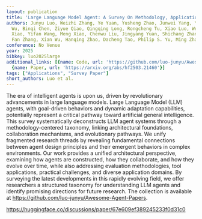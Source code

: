 ```yaml
---
layout: publication
title: 'Large Language Model Agent: A Survey On Methodology, Applications And Challenges'
authors: Junyu Luo, Weizhi Zhang, Ye Yuan, Yusheng Zhao, Junwei Yang, Yiyang Gu, Bohan
  Wu, Binqi Chen, Ziyue Qiao, Qingqing Long, Rongcheng Tu, Xiao Luo, Wei Ju, Zhiping
  Xiao, Yifan Wang, Meng Xiao, Chenwu Liu, Jingyang Yuan, Shichang Zhang, Yiqiao Jin,
  Fan Zhang, Xian Wu, Hanqing Zhao, Dacheng Tao, Philip S. Yu, Ming Zhang
conference: No Venue
year: 2025
bibkey: luo2025large
additional_links: [{name: Code, url: 'https://github.com/luo-junyu/Awesome-Agent-Papers'},
  {name: Paper, url: 'https://arxiv.org/abs/hf2503.21460'}]
tags: ["Applications", "Survey Paper"]
short_authors: Luo et al.
---
```

The era of intelligent agents is upon us, driven by revolutionary advancements in large language models. Large Language Model (LLM) agents, with goal-driven behaviors and dynamic adaptation capabilities, potentially represent a critical pathway toward artificial general intelligence. This survey systematically deconstructs LLM agent systems through a methodology-centered taxonomy, linking architectural foundations, collaboration mechanisms, and evolutionary pathways. We unify fragmented research threads by revealing fundamental connections between agent design principles and their emergent behaviors in complex environments. Our work provides a unified architectural perspective, examining how agents are constructed, how they collaborate, and how they evolve over time, while also addressing evaluation methodologies, tool applications, practical challenges, and diverse application domains. By surveying the latest developments in this rapidly evolving field, we offer researchers a structured taxonomy for understanding LLM agents and identify promising directions for future research. The collection is available at https://github.com/luo-junyu/Awesome-Agent-Papers.

https://huggingface.co/discussions/paper/67e609ef389245233f0d31c0